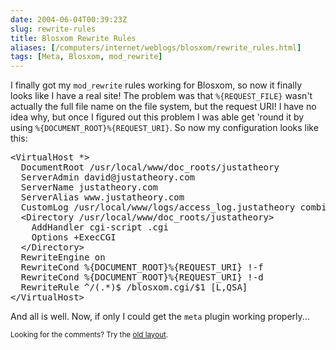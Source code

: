 ```yaml
--- 
date: 2004-06-04T00:39:23Z
slug: rewrite-rules
title: Blosxom Rewrite Rules
aliases: [/computers/internet/weblogs/blosxom/rewrite_rules.html]
tags: [Meta, Blosxom, mod_rewrite]
---
```


<p>I finally got my <code>mod_rewrite</code> rules working for Blosxom, so now it finally looks like I have a real site! The problem was that <code>%{REQUEST_FILE}</code> wasn't actually the full file name on the file system, but the request URI! I have no idea why, but once I figured out this problem I was able get 'round it by using <code>%{DOCUMENT_ROOT}%{REQUEST_URI}</code>. So now my configuration looks like this:</p>

<pre>&lt;VirtualHost *&gt;
  DocumentRoot /usr/local/www/doc_roots/justatheory
  ServerAdmin david@justatheory.com
  ServerName justatheory.com
  ServerAlias www.justatheory.com
  CustomLog /usr/local/www/logs/access_log.justatheory combined
  &lt;Directory /usr/local/www/doc_roots/justatheory&gt;
    AddHandler cgi-script .cgi
    Options +ExecCGI
  &lt;/Directory&gt;
  RewriteEngine on
  RewriteCond %{DOCUMENT_ROOT}%{REQUEST_URI} !-f
  RewriteCond %{DOCUMENT_ROOT}%{REQUEST_URI} !-d
  RewriteRule ^/(.*)$ /blosxom.cgi/$1 [L,QSA]
&lt;/VirtualHost&gt;
</pre>

<p>And all is well. Now, if only I could get the <code>meta</code> plugin working properly...</p>

<p class="past"><small>Looking for the comments? Try the <a rel="nofollow" href="//past.justatheory.com/computers/internet/weblogs/blosxom/rewrite_rules.html">old layout</a>.</small></p>


